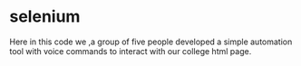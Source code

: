 # selenium
Here in this code we ,a group of five people developed a simple automation tool with voice commands to interact with our college html page.
